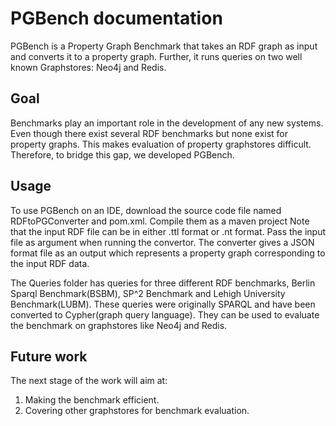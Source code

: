 # PGBench documentation
PGBench is a Property Graph Benchmark that takes an RDF graph as input and converts it to a property graph. Further, it runs queries on two well known Graphstores: Neo4j and Redis.


## Goal
Benchmarks play an important role in the development of any new systems. Even though there exist several RDF benchmarks but none exist for property graphs. This makes evaluation of property graphstores difficult. Therefore, to bridge this gap, we developed PGBench.

## Usage
To use PGBench on an IDE, download the source code file named RDFtoPGConverter and pom.xml. Compile them as a maven project 
Note that the input RDF file can be in either .ttl format or .nt format. Pass the input file as argument when running the convertor.
The converter gives a JSON format file as an output which represents a property graph corresponding to the input RDF data.

The Queries folder has queries for three different RDF benchmarks, Berlin Sparql Benchmark(BSBM), SP^2 Benchmark and Lehigh University Benchmark(LUBM). These queries were originally SPARQL and have been converted to Cypher(graph query language). They can be used to evaluate the benchmark on graphstores like Neo4j and Redis.

## Future work

The next stage of the work will aim at:
1. Making the benchmark efficient.
2. Covering other graphstores for benchmark evaluation.
